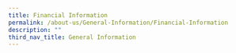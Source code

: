 ```yaml
---
title: Financial Information
permalink: /about-us/General-Information/Financial-Information
description: ""
third_nav_title: General Information
---
```


